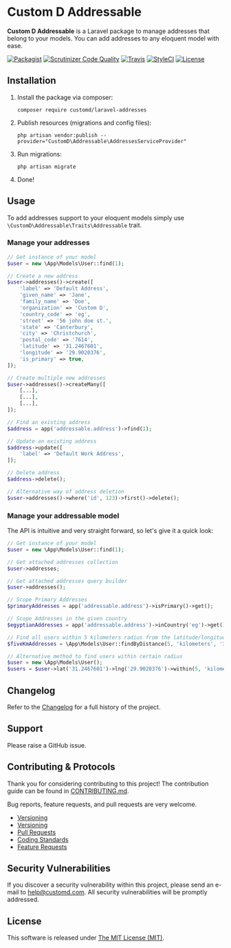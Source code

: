 # Custom D Addressable

**Custom D Addressable** is a Laravel package to manage addresses that belong to your models. You can add addresses to any eloquent model with ease.

[![Packagist](https://img.shields.io/packagist/v/customd/laravel-addresses.svg?label=Packagist&style=flat-square)](https://packagist.org/packages/customd/laravel-addresses)
[![Scrutinizer Code Quality](https://img.shields.io/scrutinizer/g/customd/laravel-addresses.svg?label=Scrutinizer&style=flat-square)](https://scrutinizer-ci.com/g/customd/laravel-addresses/)
[![Travis](https://img.shields.io/travis/customd/laravel-addresses.svg?label=TravisCI&style=flat-square)](https://travis-ci.org/customd/laravel-addresses)
[![StyleCI](https://styleci.io/repos/87485079/shield)](https://styleci.io/repos/87485079)
[![License](https://img.shields.io/packagist/l/customd/laravel-addresses.svg?label=License&style=flat-square)](https://github.com/customd/laravel-addresses/blob/develop/LICENSE)


## Installation

1. Install the package via composer:
    ```shell
    composer require customd/laravel-addresses
    ```

2. Publish resources (migrations and config files):
    ```shell
    php artisan vendor:publish --provider="CustomD\Addressable\AddressesServiceProvider"
    ```

3. Run migrations:
    ```shell
    php artisan migrate
    ```

4. Done!


## Usage

To add addresses support to your eloquent models simply use `\CustomD\Addressable\Traits\Addressable` trait.

### Manage your addresses

```php
// Get instance of your model
$user = new \App\Models\User::find(1);

// Create a new address
$user->addresses()->create([
    'label' => 'Default Address',
    'given_name' => 'Jane',
    'family_name' => 'Doe',
    'organization' => 'Custom D',
    'country_code' => 'eg',
    'street' => '56 john doe st.',
    'state' => 'Canterbury',
    'city' => 'Christchurch',
    'postal_code' => '7614',
    'latitude' => '31.2467601',
    'longitude' => '29.9020376',
    'is_primary' => true,
]);

// Create multiple new addresses
$user->addresses()->createMany([
    [...],
    [...],
    [...],
]);

// Find an existing address
$address = app('addressable.address')->find(1);

// Update an existing address
$address->update([
    'label' => 'Default Work Address',
]);

// Delete address
$address->delete();

// Alternative way of address deletion
$user->addresses()->where('id', 123)->first()->delete();
```

### Manage your addressable model

The API is intuitive and very straight forward, so let's give it a quick look:

```php
// Get instance of your model
$user = new \App\Models\User::find(1);

// Get attached addresses collection
$user->addresses;

// Get attached addresses query builder
$user->addresses();

// Scope Primary Addresses
$primaryAddresses = app('addressable.address')->isPrimary()->get();

// Scope Addresses in the given country
$egyptianAddresses = app('addressable.address')->inCountry('eg')->get();

// Find all users within 5 kilometers radius from the latitude/longitude 31.2467601/29.9020376
$fiveKmAddresses = \App\Models\User::findByDistance(5, 'kilometers', '31.2467601', '29.9020376')->get();

// Alternative method to find users within certain radius
$user = new \App\Models\User();
$users = $user->lat('31.2467601')->lng('29.9020376')->within(5, 'kilometers')->get();
```


## Changelog

Refer to the [Changelog](CHANGELOG.md) for a full history of the project.


## Support

Please raise a GitHub issue.

## Contributing & Protocols

Thank you for considering contributing to this project! The contribution guide can be found in [CONTRIBUTING.md](CONTRIBUTING.md).

Bug reports, feature requests, and pull requests are very welcome.

- [Versioning](CONTRIBUTING.md#versioning)
- [Versioning](CONTRIBUTING.md#commit-notes)
- [Pull Requests](CONTRIBUTING.md#pull-requests)
- [Coding Standards](CONTRIBUTING.md#coding-standards)
- [Feature Requests](CONTRIBUTING.md#feature-requests)


## Security Vulnerabilities

If you discover a security vulnerability within this project, please send an e-mail to [help@customd.com](help@customd.com). All security vulnerabilities will be promptly addressed.


## License

This software is released under [The MIT License (MIT)](LICENSE).
